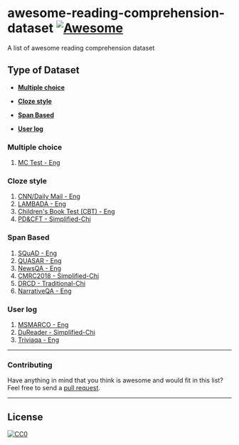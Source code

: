 # awesome-reading-comprehension-dataset [![Awesome](https://cdn.rawgit.com/sindresorhus/awesome/d7305f38d29fed78fa85652e3a63e154dd8e8829/media/badge.svg)](https://github.com/sindresorhus/awesome)
A list of awesome reading comprehension dataset

## Type of Dataset

* **[Multiple choice](#multiple-choice)**  

* **[Cloze style](#cloze-style)**  

* **[Span Based](#span-based)**  

* **[User log](#user-log)**  


### Multiple choice

1.  [MC Test - Eng](http://research.microsoft.com/en-us/um/redmond/projects/mctest/)  

### Cloze style

1. [CNN/Daily Mail - Eng](https://github.com/deepmind/rc-data)  
2. [LAMBADA - Eng](http://clic.cimec.unitn.it/lambada/)  
3. [Children's Book Test (CBT) - Eng](https://research.facebook.com/research/babi/)  
4. [PD&CFT - Simplified-Chi](https://github.com/ymcui/Chinese-RC-Dataset)  


### Span Based

1.  [SQuAD - Eng](https://rajpurkar.github.io/SQuAD-explorer/)  
2.  [QUASAR - Eng](https://github.com/bdhingra/quasar)  
3.  [NewsQA - Eng](https://datasets.maluuba.com/NewsQA)  
4.  [CMRC2018 - Simplified-Chi](https://hfl-rc.github.io/cmrc2018/task/)  
5.  [DRCD - Traditional-Chi](https://github.com/DRCSolutionService/DRCD)  
6.  [NarrativeQA - Eng](https://github.com/deepmind/narrativeqa)  

### User log

1.  [MSMARCO - Eng](http://www.msmarco.org/) 
2.  [DuReader - Simplified-Chi](https://github.com/baidu/DuReader) 
3.  [Triviaqa - Eng](http://nlp.cs.washington.edu/triviaqa/) 


-----
### Contributing
Have anything in mind that you think is awesome and would fit in this list? Feel free to send a [pull request](https://github.com/voidful/awesome-reading-comprehension-dataset). 

-----
## License

[![CC0](http://i.creativecommons.org/p/zero/1.0/88x31.png)](http://creativecommons.org/publicdomain/zero/1.0/)
